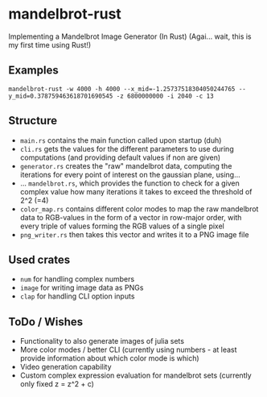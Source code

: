 # mandelbrot-rust
Implementing a Mandelbrot Image Generator (In Rust) (Agai... wait, this is my first time using Rust!)

## Examples
```mandelbrot-rust -w 4000 -h 4000 --x_mid=-1.25737518304050244765 --y_mid=0.378759463618701690545 -z 6800000000 -i 2040 -c 13```

## Structure
- ```main.rs``` contains the main function called upon startup (duh)
- ```cli.rs``` gets the values for the different parameters to use during computations (and providing default values if non are given) 
- ```generator.rs``` creates the "raw" mandelbrot data, computing the iterations for every point of interest on the gaussian plane, using...
- ... ```mandelbrot.rs```, which provides the function to check for a given complex value how many iterations it takes to exceed the threshold of 2^2 (=4)
- ```color_map.rs``` contains different color modes to map the raw mandelbrot data to RGB-values in the form of a vector in row-major order, with every triple of values forming the RGB values of a single pixel
- ```png_writer.rs``` then takes this vector and writes it to a PNG image file

## Used crates
- ```num``` for handling complex numbers
- ```image``` for writing image data as PNGs
- ```clap``` for handling CLI option inputs

## ToDo / Wishes
- Functionality to also generate images of julia sets
- More color modes / better CLI (currently using numbers - at least provide information about which color mode is which)
- Video generation capability
- Custom complex expression evaluation for mandelbrot sets (currently only fixed z = z^2 + c) 


